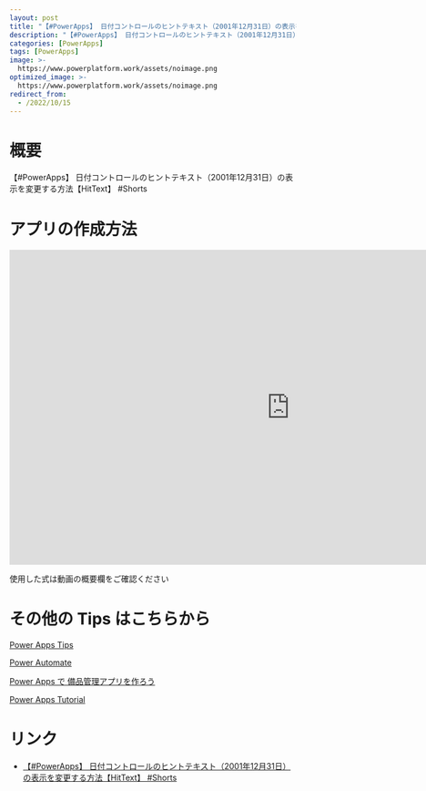```yaml
---
layout: post
title: "【#PowerApps】 日付コントロールのヒントテキスト（2001年12月31日）の表示を変更する方法【HitText】 #Shorts"
description: "【#PowerApps】 日付コントロールのヒントテキスト（2001年12月31日）の表示を変更する方法【HitText】 #Shortsを動画で分かりやすく解説"
categories: [PowerApps]
tags: [PowerApps]
image: >-
  https://www.powerplatform.work/assets/noimage.png
optimized_image: >-
  https://www.powerplatform.work/assets/noimage.png
redirect_from:
  - /2022/10/15
---
```



#  概要

【#PowerApps】 日付コントロールのヒントテキスト（2001年12月31日）の表示を変更する方法【HitText】 #Shorts


# アプリの作成方法

<iframe width="983" height="553" src="https://www.youtube.com/embed/5Ie695Pug1A" title="YouTube video player" frameborder="0" allow="accelerometer; autoplay; clipboard-write; encrypted-media; gyroscope; picture-in-picture" allowfullscreen></iframe>


使用した式は動画の概要欄をご確認ください


# その他の Tips はこちらから

[Power Apps Tips](https://www.youtube.com/watch?v=VrAQf3JQ7yM&list=PLVhFi1fb3DqakSLVMn22DDcySXh9jtzi- )


[Power Automate](https://www.youtube.com/watch?v=-YnJYT0ASEM&list=PLVhFi1fb3Dqbzic6GieqnLFgD3aTj-eHA)


[Power Apps で 備品管理アプリを作ろう](https://www.youtube.com/playlist?list=PLVhFi1fb3DqZM3HKb8Hea6XEL96990Fyn)


[Power Apps Tutorial](https://www.youtube.com/playlist?list=PLVhFi1fb3DqalxpL974VvAJvV4iWoSbe_)


# リンク


- [【#PowerApps】 日付コントロールのヒントテキスト（2001年12月31日）の表示を変更する方法【HitText】 #Shorts](https://www.youtube.com/watch?v=5Ie695Pug1A)

